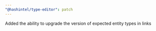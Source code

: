 ```yaml
---
"@hashintel/type-editor": patch
---
```


Added the ability to upgrade the version of expected entity types in links
